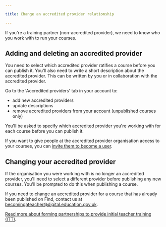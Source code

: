 ```yaml
---

title: Change an accredited provider relationship

---
```


If you're a training partner (non-accredited provider), we need to know who you work with to run your courses.

## Adding and deleting an accredited provider

You need to select which accredited provider ratifies a course before you can publish it. You'll also need to write a short description about the accredited provider. This can be written by you or in collaboration with the accredited provider.

Go to the 'Accredited providers' tab in your account to:

- add new accredited providers
- update descriptions
- remove accredited providers from your account (unpublished courses only)

You'll be asked to specify which accredited provider you're working with for each course before you can publish it.

If you want to give people at the accredited provider organisation access to your courses, you can [invite them to become a user](https://www.publish-teacher-training-courses.service.gov.uk/how-to-use-this-service/add-an-organisation).

## Changing your accredited provider

If the organisation you were working with is no longer an accredited provider, you'll need to select a different provider before publishing any new courses. You'll be prompted to do this when publishing a course.

If you need to change an accredited provider for a course that has already been published on Find, contact us at becomingateacher@digital.education.gov.uk.

[Read more about forming partnerships to provide initial teacher training (ITT)](https://www.gov.uk/government/publications/initial-teacher-training-itt-forming-partnerships).

